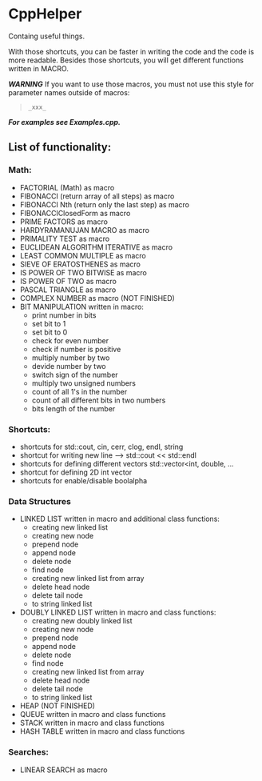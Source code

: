 # CppHelper
Containg useful things.

With those shortcuts, you can be faster in writing the code and the code is more readable.
Besides those shortcuts, you will get different functions written in MACRO.


_**WARNING**_
If you want to use those macros, you must not use this style for parameter names outside of macros: 
> `_xxx_`

_**For examples see Examples.cpp.**_

## List of functionality:
### Math:
- FACTORIAL (Math) as macro
- FIBONACCI (return array of all steps) as macro
- FIBONACCI Nth (return only the last step) as macro
- FIBONACCIClosedForm as macro
- PRIME FACTORS as macro
- HARDYRAMANUJAN MACRO as macro
- PRIMALITY TEST as macro
- EUCLIDEAN ALGORITHM ITERATIVE as macro
- LEAST COMMON MULTIPLE as macro
- SIEVE OF ERATOSTHENES as macro
- IS POWER OF TWO BITWISE as macro
- IS POWER OF TWO as macro
- PASCAL TRIANGLE as macro
- COMPLEX NUMBER as macro (NOT FINISHED)
- BIT MANIPULATION written in macro:
    - print number in bits
    - set bit to 1
    - set bit to 0
    - check for even number
    - check if number is positive
    - multiply number by two
    - devide number by two
    - switch sign of the number
    - multiply two unsigned numbers
    - count of all 1's in the number
    - count of all different bits in two numbers
    - bits length of the number

### Shortcuts:
- shortcuts for std::cout, cin, cerr, clog, endl, string
- shortcut for writing new line --> std::cout << std::endl
- shortcuts for defining different vectors std::vector<int, double, ...
- shortcut for defining 2D int vector
- shortcuts for enable/disable boolalpha

### Data Structures
- LINKED LIST written in macro and additional class functions:
    - creating new linked list
    - creating new node
    - prepend node
    - append node
    - delete node
    - find node
    - creating new linked list from array
    - delete head node
    - delete tail node
    - to string linked list
- DOUBLY LINKED LIST written in macro and class functions:
    - creating new doubly linked list
    - creating new node
    - prepend node
    - append node
    - delete node
    - find node
    - creating new linked list from array
    - delete head node
    - delete tail node
    - to string linked list
- HEAP (NOT FINISHED)
- QUEUE written in macro and class functions
- STACK written in macro and class functions
- HASH TABLE written in macro and class functions

### Searches:
- LINEAR SEARCH as macro









